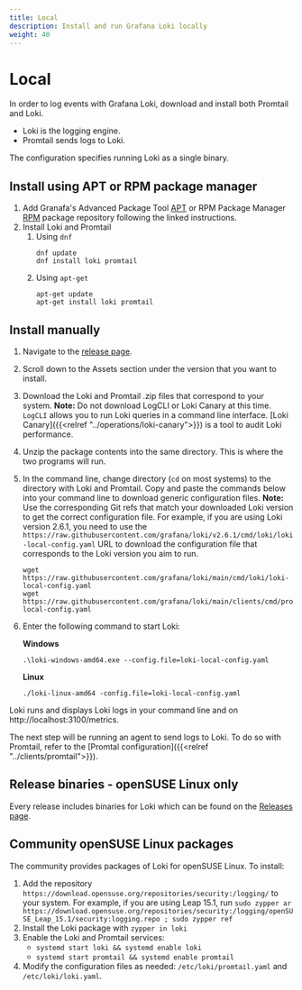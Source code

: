```yaml
---
title: Local
description: Install and run Grafana Loki locally
weight: 40
---
```

# Local

In order to log events with Grafana Loki, download and install both Promtail and Loki.
- Loki is the logging engine.
- Promtail sends logs to Loki.

The configuration specifies running Loki as a single binary.

## Install using APT or RPM package manager

1. Add Granafa's Advanced Package Tool [APT](https://apt.grafana.com/) or RPM Package Manager [RPM](https://rpm.grafana.com/)
   package repository following the linked instructions.
1. Install Loki and Promtail
   1. Using `dnf`
      ```
      dnf update
      dnf install loki promtail
      ```
   1. Using `apt-get`
      ```
      apt-get update
      apt-get install loki promtail
      ```

## Install manually
1. Navigate to the [release page](https://github.com/grafana/loki/releases/).
2. Scroll down to the Assets section under the version that you want to install.
3. Download the Loki and Promtail .zip files that correspond to your system.
   **Note:** Do not download LogCLI or Loki Canary at this time. `LogCLI` allows you to run Loki queries in a command line interface. [Loki Canary]({{<relref "../operations/loki-canary">}}) is a tool to audit Loki performance.
4. Unzip the package contents into the same directory. This is where the two programs will run.
5. In the command line, change directory (`cd` on most systems) to the directory with Loki and Promtail. Copy and paste the commands below into your command line to download generic configuration files.
   **Note:** Use the corresponding Git refs that match your downloaded Loki version to get the correct configuration file. For example, if you are using Loki version 2.6.1, you need to use the `https://raw.githubusercontent.com/grafana/loki/v2.6.1/cmd/loki/loki-local-config.yaml` URL to download the configuration file that corresponds to the Loki version you aim to run.

    ```
    wget https://raw.githubusercontent.com/grafana/loki/main/cmd/loki/loki-local-config.yaml
    wget https://raw.githubusercontent.com/grafana/loki/main/clients/cmd/promtail/promtail-local-config.yaml
    ```
6. Enter the following command to start Loki:

    **Windows**

    ```
    .\loki-windows-amd64.exe --config.file=loki-local-config.yaml
    ```

    **Linux**
    ```
    ./loki-linux-amd64 -config.file=loki-local-config.yaml
    ```

Loki runs and displays Loki logs in your command line and on http://localhost:3100/metrics.

The next step will be running an agent to send logs to Loki.
To do so with Promtail, refer to the [Promtal configuration]({{<relref "../clients/promtail">}}).

## Release binaries - openSUSE Linux only

Every release includes binaries for Loki which can be found on the
[Releases page](https://github.com/grafana/loki/releases).

## Community openSUSE Linux packages

The community provides packages of Loki for openSUSE Linux. To install:

1. Add the repository `https://download.opensuse.org/repositories/security:/logging/`
   to your system. For example, if you are using Leap 15.1, run
   `sudo zypper ar https://download.opensuse.org/repositories/security:/logging/openSUSE_Leap_15.1/security:logging.repo ; sudo zypper ref`
2. Install the Loki package with `zypper in loki`
3. Enable the Loki and Promtail services:
   - `systemd start loki && systemd enable loki`
   - `systemd start promtail && systemd enable promtail`
4. Modify the configuration files as needed: `/etc/loki/promtail.yaml` and
   `/etc/loki/loki.yaml`.

